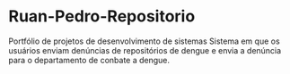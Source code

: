 # Ruan-Pedro-Repositorio
Portfólio de projetos de desenvolvimento de sistemas
Sistema em que os usuários enviam denúncias de repositórios de dengue e envia a denúncia para o departamento de conbate a dengue.
